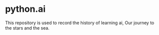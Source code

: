 # python.ai
This repository is used to record the history of learning ai, Our journey to the stars and the sea.
